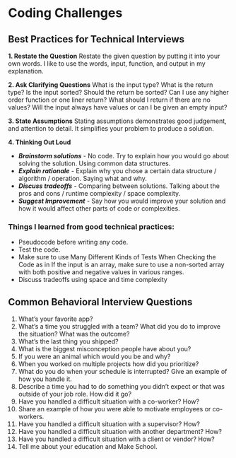 # Coding Challenges
## Best Practices for Technical Interviews

**1. Restate the Question**
Restate the given question by putting it into your own words. I like to use the words, input, function, 
and output in my explanation.

**2. Ask Clarifying Questions**
What is the input type?
What is the return type?
Is the input sorted?
Should the return be sorted?
Can I use any higher order function or one liner return?
What should I return if there are no values?
Will the input always have values or can I be given an empty input?

**3. State Assumptions**
Stating assumptions demonstrates good judgement, and attention to detail.
It simplifies your problem to produce a solution.

**4. Thinking Out Loud**
- ***Brainstorm solutions*** - No code. Try to explain how you would go about solving the solution.
Using common data structures.  
- ***Explain rationale*** - Explain why you chose a certain data structure / algorithm / operation. Saying what and why. 
- ***Discuss tradeoffs*** - Comparing between solutions. Talking about the pros and cons / runtime complexity / space complexity.
- ***Suggest Improvement*** - Say how you would improve your solution and how it would affect other parts of code or complexities.


### Things I learned from good technical practices:
- Pseudocode before writing any code.
- Test the code. 
- Make sure to use Many Different Kinds of Tests When Checking the Code as in 
If the input is an array, make sure to use a non-sorted array with both positive and negative values in various ranges.
- Discuss tradeoffs using space and time complexity

## Common Behavioral Interview Questions

1. What’s your favorite app?
1. What’s a time you struggled with a team? What did you do to improve the situation? What was the outcome? 
1. What’s the last thing you shipped?
1. What is the biggest misconception people have about you?
1. If you were an animal which would you be and why?
1. When you worked on multiple projects how did you prioritize?
1. What do you do when your schedule is interrupted? Give an example of how you handle it.
1. Describe a time you had to do something you didn’t expect or that was outside of your job role. How did it go?
1. Have you handled a difficult situation with a co-worker? How?
1. Share an example of how you were able to motivate employees or co-workers.
1. Have you handled a difficult situation with a supervisor? How?
1. Have you handled a difficult situation with another department? How?
1. Have you handled a difficult situation with a client or vendor? How?
1. Tell me about your education and Make School.
